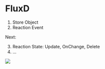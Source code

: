 # FluxD
1. Store Object
2. Reaction Event


Next: 

3. Reaction State: Update, OnChange, Delete
4. ...


<img src="https://pbs.twimg.com/media/CvQ1NGCUIAAVXBr.jpg">

